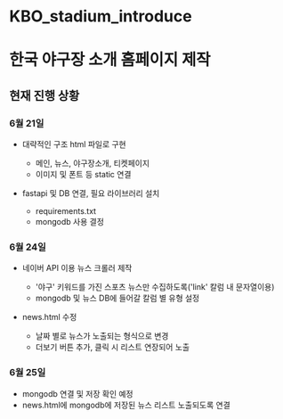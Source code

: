 # KBO_stadium_introduce
<h1>한국 야구장 소개 홈페이지 제작</h1>

<h2>현재 진행 상황</h2>
<h3>6월 21일</h3>

- 대략적인 구조 html 파일로 구현
    - 메인, 뉴스, 야구장소개, 티켓페이지
    - 이미지 및 폰트 등 static 연결

- fastapi 및 DB 연결, 필요 라이브러리 설치
    - requirements.txt
    - mongodb 사용 결정

<h3>6월 24일</h3>

- 네이버 API 이용 뉴스 크롤러 제작
    - '야구' 키워드를 가진 스포츠 뉴스만 수집하도록('link' 칼럼 내 문자열이용)
    - mongodb 및 뉴스 DB에 들어갈 칼럼 별 유형 설정

- news.html 수정
    - 날짜 별로 뉴스가 노출되는 형식으로 변경
    - 더보기 버튼 추가, 클릭 시 리스트 연장되어 노출

<h3>6월 25일</h3>

- mongodb 연결 및 저장 확인 예정
- news.html에 mongodb에 저장된 뉴스 리스트 노출되도록 연결
